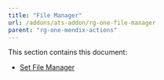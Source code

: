 ```yaml
---
title: "File Manager"
url: /addons/ats-addon/rg-one-file-manager
parent: "rg-one-mendix-actions"
---
```


This section contains this document:

* [Set File Manager](rg-one-set-file-manager)

